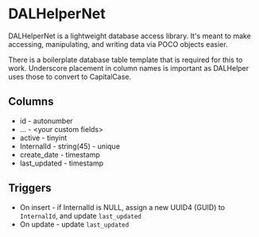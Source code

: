 # DALHelperNet
DALHelperNet is a lightweight database access library. It's meant to make accessing, manipulating, and writing data via POCO objects easier.

There is a boilerplate database table template that is required for this to work. Underscore placement in column names is important as DALHelper uses those to convert to CapitalCase.

Columns
-------
* id - autonumber
* ... - \<your custom fields\>
* active - tinyint
* InternalId - string(45) - unique
* create_date - timestamp
* last_updated - timestamp

Triggers
--------
* On insert - if InternalId is NULL, assign a new UUID4 (GUID) to `InternalId`, and update `last_updated`
* On update - update `last_updated`

